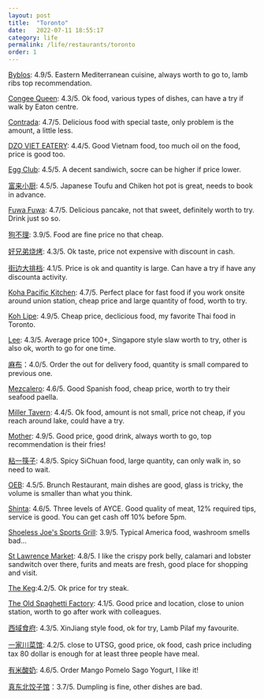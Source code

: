 ```yaml
---
layout: post
title:  "Toronto"
date:   2022-07-11 18:55:17
category: life
permalink: /life/restaurants/toronto
order: 1
---
```

[Byblos](https://byblosdowntown.com/): 4.9/5. Eastern Mediterranean cuisine, always worth to go to, lamb ribs top recommendation.

[Congee Queen](https://www.congeequeen.com/): 4.3/5. Ok food, various types of dishes, can have a try if walk by Eaton centre.

[Contrada](https://www.contradarestaurant.com/): 4.7/5. Delicious food with special taste, only problem is the amount, a little less.

[DZO VIET EATERY](https://www.dzovieteatery.com/): 4.4/5. Good Vietnam food, too much oil on the food, price is good too.

[Egg Club](https://eggclub.ca/): 4.5/5. A decent sandiwich, socre can be higher if price lower.

[富来小厨](https://www.facebook.com/sangsfood/?locale=zh_CN): 4.5/5. Japanese Toufu and Chiken hot pot is great, needs to book in advance.

[Fuwa Fuwa](https://www.fuwafuwapancakes.com/): 4.7/5. Delicious pancake, not that sweet, definitely worth to try. Drink just so so.

[狗不理](http://goubuli.ca/): 3.9/5. Food are fine price no that cheap. 

[好兄弟烧烤](https://www.instagram.com/goodbrotherbbq/): 4.3/5. Ok taste, price not expensive with discount in cash.

[街边大排档](https://www.ubereats.com/ca/store/%E8%A1%97%E8%BE%B9%E5%A4%A7%E6%8E%92%E6%A1%A3-hans-stir-fry-bbq/86Y2jMizWUG7pWeGe9R3Cw): 4.1/5. Price is ok and quantity is large. Can have a try if have any discounta activity.

[Koha Pacific Kitchen](https://kohakitchen.com/): 4.7/5. Perfect place for fast food if you work onsite around union station, cheap price and large quantity of food, worth to try.

[Koh Lipe](https://kohlipe.ca/): 4.9/5. Cheap price, declicious food, my favorite Thai food in Toronto.

[Lee](https://leerestaurant.com/): 4.3/5. Average price 100+, Singapore style slaw worth to try, other is also ok, worth to go for one time.

[麻布](https://mabugeneration.com)：4.0/5. Order the out for delivery food, quantity is small compared to previous one.

[Mezcalero](https://mezcalerotoronto.com/): 4.6/5. Good Spanish food, cheap price, worth to try their seafood paella.

[Miller Tavern](https://themillertavern.com/): 4.4/5. Ok food, amount is not small, price not cheap, if you reach around lake, could have a try.

[Mother](https://motherdrinks.co/): 4.9/5. Good price, good drink, always worth to go, top recommendation is their fries!

[粘一筷子](https://info.yorkbbs.ca/detail/sichuan/a137d8ad-78c3-4975-a5a1-35e58dfb3c63): 4.8/5. Spicy SiChuan food, large quantity, can only walk in, so need to wait.

[OEB](https://eatoeb.com/locations/toronto/?gclid=CjwKCAiAk9itBhASEiwA1my_61YsuBPw7S77-js1K5fg0TCPPQ18PB4cSD6sXOLOaIQ28aTUGCfYiBoCp1YQAvD_BwE): 4.5/5. Brunch Restaurant, main dishes are good, glass is tricky, the volume is smaller than what you think.

[Shinta](https://shintabbq.ca/): 4.6/5. Three levels of AYCE. Good quality of meat, 12% required tips, service is good. You can get cash off 10% before 5pm.

[Shoeless Joe's Sports Grill](https://shoelessjoes.ca/): 3.9/5. Typical America food, washroom smells bad...

[St Lawrence Market](http://www.stlawrencemarket.com/): 4.8/5. I like the crispy pork belly, calamari and lobster sandwitch over there, furits and meats are fresh, good place for shopping and visit.

[The Keg](https://thekeg.com/en?gad_source=1&gclid=EAIaIQobChMI16DBlaTPhAMVMnNHAR0uEwi1EAAYASAAEgKdIvD_BwE):4.2/5. Ok price for try steak.

[The Old Spaghetti Factory](https://oldspaghettifactory.ca/locations/toronto/): 4.1/5. Good price and location, close to union station, worth to go after work with colleagues.

[西域食府](https://magicaltasteofchina.com/dt476): 4.3/5. XinJiang style food, ok for try, Lamb Pilaf my favourite.

[一家川菜馆](https://www.yijiachuancaiguan.com/): 4.2/5. close to UTSG, good price, ok food, cash price including tax 80 dollar is enough for at least three people have meal.

[有米酸奶](https://www.yomiesriceyogurt.com/): 4.6/5. Order Mango Pomelo Sago Yogurt, I like it!

[真东北饺子馆](https://kb.51.ca/item/18)：3.7/5. Dumpling is fine, other dishes are bad.